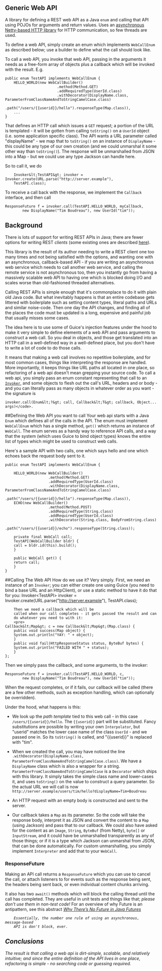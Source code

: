 Generic Web API
---------------

A library for defining a REST web API as a Java ``enum`` and calling
that API using POJOs for arguments and return values.  Uses an
[asynchronous Netty-based HTTP library](https://github.com/timboudreau/netty-http-client)
for HTTP communication, so few threads are used.

To define a web API, simply create an enum which implements ``WebCallEnum`` as
described below;  use a builder to define what the call should look like.

To call a web API, you invoke that web API, passing in the arguments it needs
as a free-form array of objects plus a callback which will be invoked with the
result.  E.g.

    public enum TestAPI implements WebCallEnum {
        HELLO_WORLD(new WebCallBuilder()
                            .method(Method.GET)
                            .addRequiredType(UserId.class)
                            .withDecorator(DisplayName.class, ParameterFromClassNameAndToStringCamelCase.class)
                            .path("/users/{{userid}}/hello").responseType(Map.class)),
        ...
    }

That defines an HTTP call which issues a ``GET`` request;  a portion of the URL
is templated - it will be gotten from calling ``toString()`` on a ``UserId`` object
(i.e. some application specific class).  The API wants a URL parameter called
"displayName" - we map that to ``toString()`` on an instance of ``DisplayName`` - 
this could be any type of our own creation (and we could unmarshal it some other
way than ``toString()``).  The response will be unmarshalled from JSON into a Map - 
but we could use any type Jackson can handle here.

So to call it, we do 

	    Invoker&lt;TestAPI&gt; invoker = Invoker.create(URL.parse("http://server.example"), 
		TestAPI.class);

To receive a call back with the response, we implement the ``Callback`` interface,
and then call

	ResponseFuture f = invoker.call(TestAPI.HELLO_WORLD, myCallback, 
		    new DisplayName("Tim Boudreau"), new UserId("tim"));

## Background

There is lots of support for writing REST APIs in Java;  there
are fewer options for writing REST <i>clients</i> (some existing
ones are described 
[here](http://stackoverflow.com/questions/221442/rest-clients-for-java)).

This library is the result of its author needing to write a REST client
one too many times and not being satisfied with the options, and wanting
one with an asynchronous, callback-based API - if you are writing an
asynchronous web service which needs to call another web service, and calling the 
remote service is not asynchronous too, then you instantly go from
having a massively scalable web API to having one which is blocked
doing I/O and scales worse than old-fashioned threaded alternatives.

Calling REST APIs is simple enough that it's commonplace to do it with
plain old Java code.  But what inevitably happens is that an entire
codebase gets littered with boilerplate such as setting content types,
literal paths and URLs and similar noise-code.  Then one day the API
changes, and finding all of the places the code must be updated is a long,
expensive and painful job that usually misses some cases.

The idea here is to use some of Guice's injection features under the
hood to make it very simple to define elements of a web API and pass
arguments to construct a web call.  So you deal in objects, and those
get translated into an HTTP call in a well-defined way in a well-defined
place, but you don't have to write a lot of code to do those calls.

It means that making a web call
involves no repetitive boilerplate, and for most common cases, things
like interpreting the response are handled.  More importantly, it 
keeps things like URL paths all located in one place, so refactoring of
a web api doesn't mean grepping your source code.  To call a web api,
you simply pass an enum constant representing that call to an
<a href="Invoker.html"><code>Invoker</code></a>, and some 
objects to flesh out the call's URL, headers and or body - and you can
literally pass as many objects in whatever order as you want - the 
signature is 
        
	invoker.call(Enum&lt;?&gt; call, Callback&lt;T&gt; callback, Object... args)</code>.

##Defining the Web API you want to call
Your web api starts with a Java <code>Enum</code> which defines all of
the calls in the API.  The enum must implement 
``WebCallEnum`` which has a 
single method, <code>get()</code> which returns an instance of 
<code>WebCall</code>.  The enum serves as a handy way to reference
API calls, and a way that the system (which uses Guice to bind object
types) knows the entire list of types which might be used to construct
web calls.
<p/>
Here's a sample API with two calls, one which says hello and one which
echoes back the request body sent to it.

    public enum TestAPI implements WebCallEnum {

	    HELLO_WORLD(new WebCallBuilder()
		                .method(Method.GET)
		                .addRequiredType(UserId.class)
		                .withDecorator(DisplayName.class, ParameterFromClassNameAndToStringCamelCase.class)
		                .path("/users/{{userid}}/hello").responseType(Map.class)),
	    ECHO(new WebCallBuilder()
		                .method(Method.POST)
		                .addRequiredType(String.class)
		                .addRequiredType(UserId.class)
		                .withDecorator(String.class, BodyFromString.class)
		                .path("/users/{{userid}}/echo").responseType(String.class));

	    private final WebCall call;
	    TestAPI(WebCallBuilder bldr) {
		call = bldr.id(this).build();
	    }

	    public WebCall get() {
		return call;
	    }
	}

##Calling The Web API
How do we use it?  Very simply.  First, we need an instance of an
``Invoker``;  you can either
create one using Guice (you need to bind a base URL and an HttpClient),
or use a static method to have it do that for you:
	    Invoker&lt;TestAPI&gt; invoker = Invoker.create(URL.parse("http://server.example"), 
		TestAPI.class);

		Then we need a callback which will be
		called when our call completes - it gets passed the result and can
		do whatever you need to with it:
		<pre>
	Callback&lt;Map&gt; c = new Callback&lt;Map&gt;(Map.class) {
	    public void success(Map object) {
		System.out.println("YAY: " + object);
	    }
	    public void fail(HttpResponseStatus status, ByteBuf bytes) {
		System.out.println("FAILED WITH " + status);
	    }
	};

Then we simply pass the callback, and some arguments, to the invoker:

	ResponseFuture f = invoker.call(TestAPI.HELLO_WORLD, c, 
		    new DisplayName("Tim Boudreau"), new UserId("tim"));

When the request completes, or if it fails, our callback will be called
(there are a few other methods, such as exception handling, which can
optionally be overridden).

Under the hood, what happens is this:

 * We look up the <i>path template</i> tied to this web call - in
this case ``/users/{{userid}}/hello``.  The ``{{userid}}``
part will be substituted.  Fancy substitutions are possible by
writing your own ``Interpolator``,
but "userid" matches the lower case name of the class ``UserId`` - 
and we passed one in.  So its <code>toString()</code> is called, and
"{{userid}}" is replaced with "tim".

 * When we created the call, you may have noticed the line
``.withDecorator(DisplayName.class, ParameterFromClassNameAndToStringCamelCase.class)``.
We have a <code>DisplayName</code> class which is also a wrapper
for a string.  ``ParameterFromClassNameAndToStringCamelCase``
is a ``Decorator`` which
ships with this library.  It simply takes the simple class name and
lower-cases it, and uses <code>toString()</code> on the value to 
construct a query parameter.  So the actual URL we will call is
now ``http://server.example/users/tim/hello?displayName=Tim+Boudreau``

 * An HTTP request with an empty body is constructed and sent to
the server.

 * Our callback takes a ``Map`` as its parameter.  So the
code will take the response body, interpret it as JSON and 
convert the content to a ``Map`` (using Jackson) and
pass that to our callback.  We could also have asked for the content
as an ``Image``, ``String``, ``ByteBuf`` (from Netty), ``byte[]`` or ``InputStream``, and it
could have be unmarshalled transparently as any of those things;
or if it is a type which Jackson can unmarshal from JSON, that
can be done automatically.  For custom unmarshalling, you simply
implement ``Interpreter``
and add that to your ``WebCall``.

### ResponseFuture

Making an API call returns a ``ResponseFuture``
which you can use to cancel the call, or attach listeners to for events such
as the response being sent, the headers being sent back, or even individual
content chunks arriving.

It also has two ``await()`` methods which will block the calling
thread until the call has completed.  They are useful in unit tests
and things like that; *please don't use them in non-test code!*
For an overview of why Future is an antipattern, see this abstract <i>
[Why There’s No Future in Java Futures](https://oracleus.activeevents.com/connect/sessionDetail.ww?SESSION_ID=6385)

        Essentially, the number one rule of using an asynchronous, message-based
        API is don't block, ever.

## Conclusions
The result is that calling a web api is dirt-simple, scalable, and 
relatively intuitive;  and since the entire definition of the API lives
in one place, refactoring is simple - no searching code or guessing
required.


